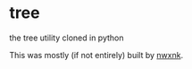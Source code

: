 # tree
the tree utility cloned in python 

This was mostly (if not entirely) built by [nwxnk](https://github.com/nwxnk). 
